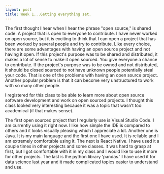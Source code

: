 ```yaml
---
layout: post
title: Week 1...Getting everything set.
---
```


The first thought I hear when I hear the phrase "open source," is shared code. A project that is open to everyone to contribute. I have never worked on open source, but it is exciting to think that I can open a project that has been worked by several people and try to contribute. Like every choice, there are some advantages with having an open source project and not having it open. If this project's purpose was to be shared and distributed, it makes a lot of sense to make it open sourced. You give everyone a chance to contribute. If the project's purpose was to be owned and not distributed, it should be closed sourced to not have unknown people potentially steal your code. That is one of the problems with having an open source project. Another popular problem is that it can become very unstructured to work with so many other people.

I registered for this class to be able to learn more about open source software development and work on open sourced projects. I thought this class looked very interesting because it was a topic that wasn't too academical (if that makes sense).

The first open sourced project that I regularly use is Visual Studio Code. I am currently using it right now. I like how simple the IDE is compared to others and it looks visually pleasing which I appreciate a lot. Another one is Java. It is my main language and the first one I have used. It is reliable and I am extremely comfortable using it. The next is React Native. I have used it a couple times in other projects and some classes. It was hard to grasp at first, but I got comfortable with it in my class and I would like to use it more for other projects. The last is the python library 'pandas.' I have used it for data science last year and it made complicated topics easier to understand and use.

